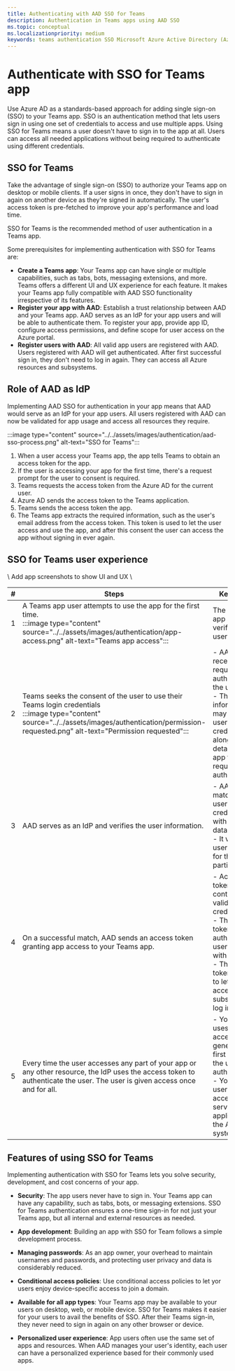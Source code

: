 ```yaml
---
title: Authenticating with AAD SSO for Teams
description: Authentication in Teams apps using AAD SSO
ms.topic: conceptual
ms.localizationpriority: medium
keywords: teams authentication SSO Microsoft Azure Active Directory (Azure AD), OIDC, username, password
---
```

# Authenticate with SSO for Teams app

<!--Azure Active Directory (Azure AD) is a cloud-based identity and access management service. It helps your app users access external resources, such as Microsoft 365, the Azure portal, and thousands of other SaaS applications. Your users can also access internal resources, such as apps on your corporate network and intranet, along with any cloud apps from your own organization.-->

Use Azure AD as a standards-based approach for adding single sign-on (SSO) to your Teams app. SSO is an authentication method that lets users sign in using one set of credentials to access and use multiple apps. Using SSO for Teams means a user doesn't have to sign in to the app at all. Users can access all needed applications without being required to authenticate using different credentials.

## SSO for Teams

Take the advantage of single sign-on (SSO) to authorize your Teams app on desktop or mobile clients. If a user signs in once, they don't have to sign in again on another device as they're signed in automatically. The user's access token is pre-fetched to improve your app's performance and load time.

SSO for Teams is the recommended method of user authentication in a Teams app.

Some prerequisites for implementing authentication with SSO for Teams are:

- **Create a Teams app**: Your Teams app can have single or multiple capabilities, such as tabs, bots, messaging extensions, and more. Teams offers a different UI and UX experience for each feature. It makes your Teams app fully compatible with AAD SSO functionality irrespective of its features.
- **Register your app with AAD**: Establish a trust relationship between AAD and your Teams app. AAD serves as an IdP for your app users and will be able to authenticate them. To register your app, provide app ID, configure access permissions, and define scope for user access on the Azure portal.
- **Register users with AAD**: All valid app users are registered with AAD. Users registered with AAD will get authenticated. After first successful sign in, they don't need to log in again. They can access all Azure resources and subsystems.

## Role of AAD as IdP

Implementing AAD SSO for authentication in your app means that AAD would serve as an IdP for your app users. All users registered with AAD can now be validated for app usage and access all resources they require.

:::image type="content" source="../../assets/images/authentication/aad-sso-process.png" alt-text="SSO for Teams":::

1. When a user access your Teams app, the app tells Teams to obtain an access token for the app.
1. If the user is accessing your app for the first time, there's a request prompt for the user to consent is required.
1. Teams requests the access token from the Azure AD for the current user.
1. Azure AD sends the access token to the Teams application.
1. Teams sends the access token the app.
1. The Teams app extracts the required information, such as the user's email address from the access token. This token is used to let the user access and use the app, and after this consent the user can access the app without signing in ever again.

## SSO for Teams user experience

\ Add app screenshots to show UI and UX \

| # | Steps | Key points |
|--- | --- | --- |
| 1 | A Teams app user attempts to use the app for the first time. <br> :::image type="content" source="../../assets/images/authentication/app-access.png" alt-text="Teams app access"::: | The Teams app seeks to verify the user's identity. |
| 2 | Teams seeks the consent of the user to use their Teams login credentials <br> :::image type="content" source="../../assets/images/authentication/permission-requested.png" alt-text="Permission requested"::: | - AAD receives the request to authenticate the user. <br> - This information may include user credentials along with details of the app that requested authentication. |
| 3 | AAD serves as an IdP and verifies the user information. | - AAD matches the user credentials with its database. <br> - It verifies user access for the particular app. |
| 4 | On a successful match, AAD sends an access token granting app access to your Teams app. | - Access token may contain validated user credentials. <br> - The access token of the authentication user is saved with the app. <br> - The access token is used to let the user access at subsequent log ins. |
| 5 | Every time the user accesses any part of your app or any other resource, the IdP uses the access token to authenticate the user. The user is given access once and for all. | - Your app uses the access token generated the first time that the user was authenticated. <br> - Your app user can now access all services and application in the Azure system. |

## Features of using SSO for Teams

Implementing authentication with SSO for Teams lets you solve security, development, and cost concerns of your app.

- **Security**: The app users never have to sign in. Your Teams app can have any capability, such as tabs, bots, or messaging extensions. SSO for Teams authentication ensures a one-time sign-in for not just your Teams app, but all internal and external resources as needed.

- **App development**: Building an app with SSO for Team follows a simple development process.

- **Managing passwords**: As an app owner, your overhead to maintain usernames and passwords, and protecting user privacy and data is considerably reduced.

- **Conditional access policies**: Use conditional access policies to let yor users enjoy device-specific access to join a domain.

- **Available for all app types**: Your Teams app may be available to your users on desktop, web, or mobile device. SSO for Teams makes it easier for your users to avail the benefits of SSO. After their Teams sign-in, they never need to sign in again on any other browser or device.

- **Personalized user experience**: App users often use the same set of apps and resources. When AAD manages your user's identity, each user can have a personalized experience based for their commonly used apps.
